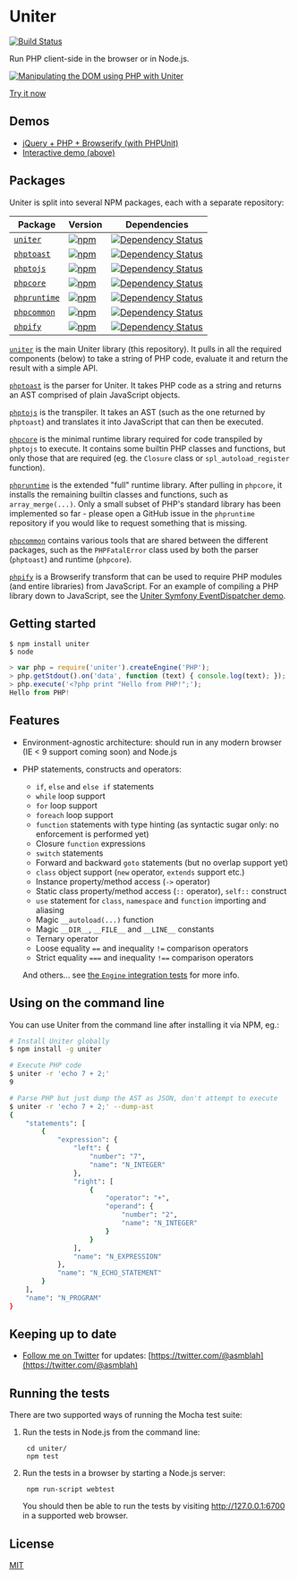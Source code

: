 Uniter
======

[![Build Status](https://secure.travis-ci.org/asmblah/uniter.png?branch=master)](http://travis-ci.org/asmblah/uniter)

Run PHP client-side in the browser or in Node.js.

[
![Manipulating the DOM using PHP with Uniter](https://asmblah.github.io/uniter/img/uniter_dom_demo.gif)
](https://asmblah.github.io/uniter/demo/interactive.html)

[Try it now](https://asmblah.github.io/uniter/demo/interactive.html)

Demos
-----
- [jQuery + PHP + Browserify (with PHPUnit)](https://uniter.github.io/uniter-jquery)
- [Interactive demo (above)](https://asmblah.github.io/uniter/demo/interactive.html)

Packages
--------
Uniter is split into several NPM packages, each with a separate repository:

| Package | Version | Dependencies |
|--------|-------|------------|
| [`uniter`](https://github.com/asmblah/uniter) | [![npm](https://img.shields.io/npm/v/uniter.svg?maxAge=2592000)](https://www.npmjs.com/package/uniter) | [![Dependency Status](https://david-dm.org/asmblah/uniter.svg)](https://david-dm.org/asmblah/uniter) |
| [`phptoast`](https://github.com/uniter/phptoast) | [![npm](https://img.shields.io/npm/v/phptoast.svg?maxAge=2592000)](https://www.npmjs.com/package/phptoast) | [![Dependency Status](https://david-dm.org/uniter/phptoast.svg)](https://david-dm.org/uniter/phptoast) |
| [`phptojs`](https://github.com/uniter/phptojs) | [![npm](https://img.shields.io/npm/v/phptojs.svg?maxAge=2592000)](https://www.npmjs.com/package/phptojs) | [![Dependency Status](https://david-dm.org/uniter/phptojs.svg)](https://david-dm.org/uniter/phptojs) |
| [`phpcore`](https://github.com/uniter/phpcore) | [![npm](https://img.shields.io/npm/v/phpcore.svg?maxAge=2592000)](https://www.npmjs.com/package/phpcore) | [![Dependency Status](https://david-dm.org/uniter/phpcore.svg)](https://david-dm.org/uniter/phpcore) |
| [`phpruntime`](https://github.com/uniter/phpruntime) | [![npm](https://img.shields.io/npm/v/phpruntime.svg?maxAge=2592000)](https://www.npmjs.com/package/phpruntime) | [![Dependency Status](https://david-dm.org/uniter/phpruntime.svg)](https://david-dm.org/uniter/phpruntime) |
| [`phpcommon`](https://github.com/uniter/phpcommon) | [![npm](https://img.shields.io/npm/v/phpcommon.svg?maxAge=2592000)](https://www.npmjs.com/package/phpcommon) | [![Dependency Status](https://david-dm.org/uniter/phpcommon.svg)](https://david-dm.org/uniter/phpcommon) |
| [`phpify`](https://github.com/uniter/phpify) | [![npm](https://img.shields.io/npm/v/phpify.svg?maxAge=2592000)](https://www.npmjs.com/package/phpify) | [![Dependency Status](https://david-dm.org/uniter/phpify.svg)](https://david-dm.org/uniter/phpify) |

[`uniter`](https://github.com/asmblah/uniter) is the main Uniter library (this repository).
It pulls in all the required components (below) to take a string of PHP code, evaluate it and return the result
with a simple API.

[`phptoast`](https://github.com/uniter/phptoast) is the parser for Uniter. It takes PHP code as a string
and returns an AST comprised of plain JavaScript objects.

[`phptojs`](https://github.com/uniter/phptojs) is the transpiler. It takes an AST (such as the one returned by `phptoast`)
and translates it into JavaScript
that can then be executed.

[`phpcore`](https://github.com/uniter/phpcore) is the minimal runtime library required for code transpiled by `phptojs` to execute.
It contains some builtin PHP classes and functions, but only those that are required
(eg. the `Closure` class or `spl_autoload_register` function).

[`phpruntime`](https://github.com/uniter/phpruntime) is the extended "full" runtime library.
After pulling in `phpcore`, it installs the remaining builtin classes and functions, such as `array_merge(...)`.
Only a small subset of PHP's standard library has been implemented so far - please open a GitHub issue
in the `phpruntime` repository if you would like to request something that is missing.

[`phpcommon`](https://github.com/uniter/phpcommon) contains various tools that are shared between the different
packages, such as the `PHPFatalError` class used by both the parser (`phptoast`) and runtime (`phpcore`).

[`phpify`](https://github.com/uniter/phpify) is a Browserify transform that can be used to require PHP modules
(and entire libraries) from JavaScript.
For an example of compiling a PHP library down to JavaScript,
see the [Uniter Symfony EventDispatcher demo](https://github.com/uniter/event-dispatcher-demo).

Getting started
---------------
```shell
$ npm install uniter
$ node
```
```javascript
> var php = require('uniter').createEngine('PHP');
> php.getStdout().on('data', function (text) { console.log(text); });
> php.execute('<?php print "Hello from PHP!";');
Hello from PHP!
```

Features
--------
- Environment-agnostic architecture: should run in any modern browser (IE < 9 support coming soon) and Node.js

- PHP statements, constructs and operators:
    - `if`, `else` and `else if` statements
    - `while` loop support
    - `for` loop support
    - `foreach` loop support
    - `function` statements with type hinting (as syntactic sugar only: no enforcement is performed yet)
    - Closure `function` expressions
    - `switch` statements
    - Forward and backward `goto` statements (but no overlap support yet)
    - `class` object support (`new` operator, `extends` support etc.)
    - Instance property/method access (`->` operator)
    - Static class property/method access (`::` operator), `self::` construct
    - `use` statement for `class`, `namespace` and `function` importing and aliasing
    - Magic `__autoload(...)` function
    - Magic `__DIR__`, `__FILE__` and `__LINE__` constants
    - Ternary operator
    - Loose equality `==` and inequality `!=` comparison operators
    - Strict equality `===` and inequality `!==` comparison operators

    And others... see [the `Engine` integration tests](https://github.com/asmblah/uniter/tree/master/tests/bdd/integration/languages/PHP/engine) for more info.

Using on the command line
-------------------------
You can use Uniter from the command line after installing it via NPM, eg.:

```sh
# Install Uniter globally
$ npm install -g uniter

# Execute PHP code
$ uniter -r 'echo 7 + 2;'
9

# Parse PHP but just dump the AST as JSON, don't attempt to execute
$ uniter -r 'echo 7 + 2;' --dump-ast
{
    "statements": [
        {
            "expression": {
                "left": {
                    "number": "7",
                    "name": "N_INTEGER"
                },
                "right": [
                    {
                        "operator": "+",
                        "operand": {
                            "number": "2",
                            "name": "N_INTEGER"
                        }
                    }
                ],
                "name": "N_EXPRESSION"
            },
            "name": "N_ECHO_STATEMENT"
        }
    ],
    "name": "N_PROGRAM"
}
```

Keeping up to date
------------------
- [Follow me on Twitter](https://twitter.com/@asmblah) for updates: [https://twitter.com/@asmblah](https://twitter.com/@asmblah)

Running the tests
-----------------

There are two supported ways of running the Mocha test suite:

1. Run the tests in Node.js from the command line:

        cd uniter/
        npm test

2. Run the tests in a browser by starting a Node.js server:

        npm run-script webtest

   You should then be able to run the tests by visiting http://127.0.0.1:6700 in a supported web browser.

License
-------
[MIT](/MIT-LICENSE.txt)
